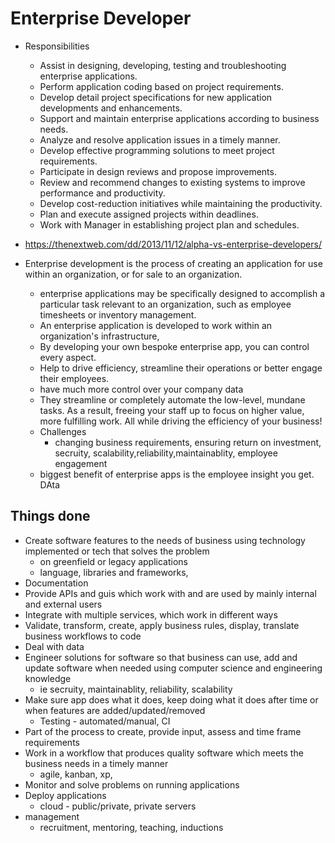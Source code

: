 # Enterprise Developer

- Responsibilities
  - Assist in designing, developing, testing and troubleshooting enterprise applications.
  - Perform application coding based on project requirements.
  - Develop detail project specifications for new application developments and enhancements.
  - Support and maintain enterprise applications according to business needs.
  - Analyze and resolve application issues in a timely manner.
  - Develop effective programming solutions to meet project requirements.
  - Participate in design reviews and propose improvements.
  - Review and recommend changes to existing systems to improve performance and productivity.
  - Develop cost-reduction initiatives while maintaining the productivity.
  - Plan and execute assigned projects within deadlines.
  - Work with Manager in establishing project plan and schedules.

- https://thenextweb.com/dd/2013/11/12/alpha-vs-enterprise-developers/

- Enterprise development is the process of creating an application for use within an organization, or for sale to an organization.
  - enterprise applications may be specifically designed to accomplish a particular task relevant to an organization, such as employee timesheets or inventory management.
  - An enterprise application is developed to work within an organization's infrastructure,
  - By developing your own bespoke enterprise app, you can control every aspect.
  - Help to drive efficiency, streamline their operations or better engage their employees.
  - have much more control over your company data
  - They streamline or completely automate the low-level, mundane tasks. As a result, freeing your staff up to focus on higher value, more fulfilling work. All while driving the efficiency of your business!
  - Challenges
    - changing business requirements, ensuring return on investment, secruity, scalability,reliability,maintainablity, employee engagement
  -  biggest benefit of enterprise apps is the employee insight you get. DAta

## Things done

- Create software features to the needs of business using technology implemented or tech that solves the problem
  - on greenfield or legacy applications
  - language, libraries and frameworks,
- Documentation
- Provide APIs and guis which work with and are used by mainly internal and external users
- Integrate with multiple services, which work in different ways
- Validate, transform, create, apply business rules, display, translate business workflows to code
- Deal with data
- Engineer solutions for software so that business can use, add and update software when needed using computer science and engineering knowledge
  - ie secruity, maintainablity, reliability, scalability
- Make sure app does what it does, keep doing what it does after time or when features are added/updated/removed
  - Testing - automated/manual, CI
- Part of the process to create, provide input, assess and time frame requirements
- Work in a workflow that produces quality software which meets the business needs in a timely manner
  - agile, kanban, xp,
- Monitor and solve problems on running applications
- Deploy applications
  - cloud - public/private, private servers
- management
  - recruitment, mentoring, teaching, inductions
